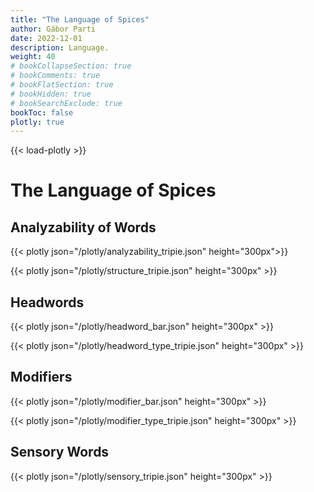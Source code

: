 ```yaml
---
title: "The Language of Spices"
author: Gábor Parti
date: 2022-12-01
description: Language.
weight: 40
# bookCollapseSection: true
# bookComments: true
# bookFlatSection: true
# bookHidden: true
# bookSearchExclude: true
bookToc: false
plotly: true
---
```


{{< load-plotly >}}

# The Language of Spices

## Analyzability of Words
{{< plotly json="/plotly/analyzability_tripie.json" height="300px">}}

{{< plotly json="/plotly/structure_tripie.json" height="300px" >}}

## Headwords
{{< plotly json="/plotly/headword_bar.json" height="300px" >}}

{{< plotly json="/plotly/headword_type_tripie.json" height="300px" >}}

## Modifiers
{{< plotly json="/plotly/modifier_bar.json" height="300px" >}}

{{< plotly json="/plotly/modifier_type_tripie.json" height="300px" >}}

## Sensory Words
{{< plotly json="/plotly/sensory_tripie.json" height="300px" >}}